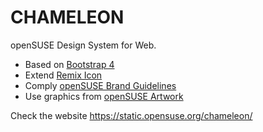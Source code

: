 # CHAMELEON

openSUSE Design System for Web.

- Based on [Bootstrap 4](https://getbootstrap.com/)
- Extend [Remix Icon](https://remixicon.com/)
- Comply [openSUSE Brand Guidelines](https://opensuse.github.io/branding-guidelines/)
- Use graphics from [openSUSE Artwork](https://github.com/openSUSE/artwork)

Check the website https://static.opensuse.org/chameleon/
